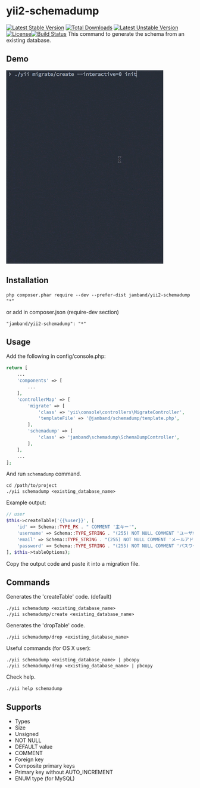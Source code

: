 # yii2-schemadump

[![Latest Stable Version](https://poser.pugx.org/jamband/yii2-schemadump/v/stable.svg)](https://packagist.org/packages/jamband/yii2-schemadump) [![Total Downloads](https://poser.pugx.org/jamband/yii2-schemadump/downloads.svg)](https://packagist.org/packages/jamband/yii2-schemadump) [![Latest Unstable Version](https://poser.pugx.org/jamband/yii2-schemadump/v/unstable.svg)](https://packagist.org/packages/jamband/yii2-schemadump) [![License](https://poser.pugx.org/jamband/yii2-schemadump/license.svg)](https://packagist.org/packages/jamband/yii2-schemadump)[![Build Status](https://travis-ci.org/jamband/yii2-schemadump.svg?branch=master)](https://travis-ci.org/jamband/yii2-schemadump)
This command to generate the schema from an existing database.

## Demo

![gif](https://raw.githubusercontent.com/jamband/jamband.github.io/master/images/yii2-schemadump.gif)

## Installation

```
php composer.phar require --dev --prefer-dist jamband/yii2-schemadump "*"
```

or add in composer.json (require-dev section)
```
"jamband/yii2-schemadump": "*"
```

## Usage

Add the following in config/console.php:

```php
return [
    ...
    'components' => [
        ...
    ],
    'controllerMap' => [
        'migrate' => [
            'class' => 'yii\console\controllers\MigrateController',
            'templateFile' => '@jamband/schemadump/template.php',
        ],
        'schemadump' => [
            'class' => 'jamband\schemadump\SchemaDumpController',
        ],
    ],
    ...
];
```

And run `schemadump` command.

```
cd /path/to/project
./yii schemadump <existing_database_name>
```

Example output:

```php
// user
$this->createTable('{{%user}}', [
    'id' => Schema::TYPE_PK . " COMMENT '主キー'",
    'username' => Schema::TYPE_STRING . "(255) NOT NULL COMMENT 'ユーザ名'",
    'email' => Schema::TYPE_STRING . "(255) NOT NULL COMMENT 'メールアドレス'",
    'password' => Schema::TYPE_STRING . "(255) NOT NULL COMMENT 'パスワード'",
], $this->tableOptions);
```

Copy the output code and paste it into a migration file.

## Commands

Generates the 'createTable' code. (default)

```
./yii schemadump <existing_database_name>
./yii schemadump/create <existing_database_name>
```

Generates the 'dropTable' code.

```
./yii schemadump/drop <existing_database_name>
```

Useful commands (for OS X user):

```
./yii schemadump <existing_database_name> | pbcopy
./yii schemadump/drop <existing_database_name> | pbcopy
```

Check help.

```
./yii help schemadump
```

## Supports

- Types
- Size
- Unsigned
- NOT NULL
- DEFAULT value
- COMMENT
- Foreign key
- Composite primary keys
- Primary key without AUTO_INCREMENT
- ENUM type (for MySQL)
